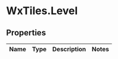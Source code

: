 # WxTiles.Level

## Properties
Name | Type | Description | Notes
------------ | ------------- | ------------- | -------------


